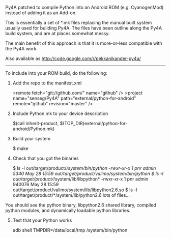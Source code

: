 
Py4A patched to compile Python into an Android ROM (e.g. CyanogenMod)
instead of adding it as an Add-on.

This is essentially a set of *.mk files replacing the manual built
system usually used for building Py4A.  The files have been outline
along the Py4A build system, and are at places somewhat messy.

The main benefit of this approach is that it is more-or-less
compatible with the Py4A work.

Also available as http://code.google.com/r/pekkanikander-py4a/

------------------------------------------

To include into your ROM build, do the following:

1. Add the repo to the manifest.xml

	&gt;remote fetch="git://github.com/" name="github" />
        &gt;project name="senseg/Py4A" path="external/python-for-android" remote="github" revision="master" />

2. Include Python.mk to your device description

	$(call inherit-product, $(TOP_DIR)external/python-for-android/Python.mk)

3. Build your system

	$ make

4. Check that you got the binaries

	$ ls -l out/target/product/*/system/bin/python
	-rwxr-xr-x  1 pnr  admin  5340 May 28 15:59 out/target/product/valimo/system/bin/python
	$ ls -l out/target/product/*/system/lib/libpython*
	-rwxr-xr-x  1 pnr  admin  940076 May 28 15:59 out/target/product/valimo/system/lib/libpython2.6.so
	$ ls -l out/target/product/*/system/lib/python2.6
        lots of files...

You should see the python binary, libpython2.6 shared library,
compiled python modules, and dynamically loadable python libraries.

5. Test that your Python works

	adb shell
	TMPDIR=/data/local/tmp /system/bin/python
